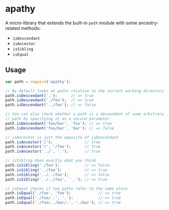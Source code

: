 # apathy

A micro-library that extends the built-in `path` module with some
ancestry-related methods:

- `isDescendant`
- `isAncestor`
- `isSibling`
- `isEqual`

## Usage

```javascript
var path = require('apathy');

// By default looks at paths relative to the current working directory
path.isDescendant('.');      // => true
path.isDescendant('./foo');  // => true
path.isDescendant('../foo'); // => false

// You can also check whether a path is a descendant of some arbitrary other
// path by specifying it as a second parameter
path.isDescendant('foo/bar', 'foo'); // => true
path.isDescendant('foo/bar', 'bar'); // => false

// isAncestor is just the opposite of isDescendant
path.isAncestor('/');              // true
path.isAncestor('/', '/foo');      // true
path.isAncestor('../', '.');       // true

// isSibling does exactly what you think
path.isSibling('./foo');           // => false
path.isSibling('../foo');          // => true
path.isSibling('../../foo');       // => false
path.isSibling('../../foo', '..'); // => true

// isEqual checks if two paths refer to the same place
path.isEqual('./foo', 'foo');            // => true
path.isEqual('./foo/..', '.');           // => true
path.isEqual('./foo/../bar/.', './bar'); // => true
```
